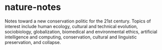 # nature-notes

Notes toward a new conservation politic for the 21st century. Topics of interest include human ecology, cultural and technical evolution, sociobiology, globalization, biomedical and environmental ethics, artificial intelligence and computing, conservation, cultural and linguistic preservation, and collapse.

